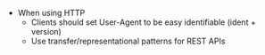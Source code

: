 * When using HTTP
	* Clients should set User-Agent to be easy identifiable (ident + version)
	* Use transfer/representational patterns for REST APIs